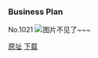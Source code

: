 ### Business Plan
No.1021
![图片不见了~~~](https://imgs.xkcd.com/comics/business_plan.png)

[原址](https://xkcd.com//1021) [下载](https://imgs.xkcd.com/comics/business_plan.png)


